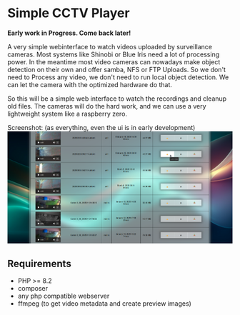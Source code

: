 # Simple CCTV Player

**Early work in Progress. Come back later!**

A very simple webinterface to watch videos uploaded by surveillance cameras.
Most systems like Shinobi or Blue Iris need a lot of processing power.
In the meantime most video cameras can nowadays make object detection on their own and offer samba, NFS or FTP Uploads.
So we don't need to Process any video, we don't need to run local object detection. We can let the camera with the
optimized hardware do that.

So this will be a simple web interface to watch the recordings and cleanup old files. The cameras will do the hard work, and
we can use a very lightweight system like a raspberry zero.

Screenshot: (as everything, even the ui is in early development)  
![image](Documentation/video_list.png)

## Requirements
- PHP >= 8.2
- composer
- any php compatible webserver
- ffmpeg (to get video metadata and create preview images)